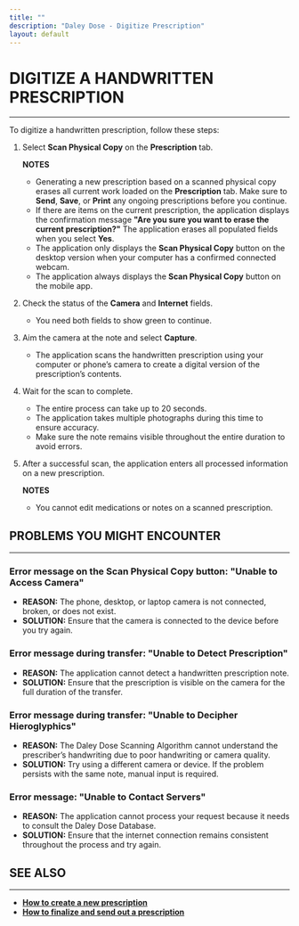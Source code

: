 ```yaml
---
title: ""
description: "Daley Dose - Digitize Prescription"
layout: default
---
```


# **DIGITIZE A HANDWRITTEN PRESCRIPTION**
---

To digitize a handwritten prescription, follow these steps:

1. Select **Scan Physical Copy** on the **Prescription** tab.

   **NOTES**
   - Generating a new prescription based on a scanned physical copy erases all current work loaded on the **Prescription** tab. Make sure to **Send**, **Save**, or **Print** any ongoing prescriptions before you continue.
   - If there are items on the current prescription, the application displays the confirmation message **"Are you sure you want to erase the current prescription?"** The application erases all populated fields when you select **Yes**.
   - The application only displays the **Scan Physical Copy** button on the desktop version when your computer has a confirmed connected webcam.
   - The application always displays the **Scan Physical Copy** button on the mobile app.

2. Check the status of the **Camera** and **Internet** fields.
   - You need both fields to show green to continue.

3. Aim the camera at the note and select **Capture**.
   - The application scans the handwritten prescription using your computer or phone’s camera to create a digital version of the prescription’s contents.

4. Wait for the scan to complete.
   - The entire process can take up to 20 seconds.
   - The application takes multiple photographs during this time to ensure accuracy.
   - Make sure the note remains visible throughout the entire duration to avoid errors.

5. After a successful scan, the application enters all processed information on a new prescription.

   **NOTES**
   - You cannot edit medications or notes on a scanned prescription.

## **PROBLEMS YOU MIGHT ENCOUNTER**
---

### Error message on the **Scan Physical Copy** button: **"Unable to Access Camera"**
- **REASON:** The phone, desktop, or laptop camera is not connected, broken, or does not exist.
- **SOLUTION:** Ensure that the camera is connected to the device before you try again.

### Error message during transfer: **"Unable to Detect Prescription"**
- **REASON:** The application cannot detect a handwritten prescription note.
- **SOLUTION:** Ensure that the prescription is visible on the camera for the full duration of the transfer.

### Error message during transfer: **"Unable to Decipher Hieroglyphics"**
- **REASON:** The Daley Dose Scanning Algorithm cannot understand the prescriber’s handwriting due to poor handwriting or camera quality.
- **SOLUTION:** Try using a different camera or device. If the problem persists with the same note, manual input is required.

### Error message: **"Unable to Contact Servers"**
- **REASON:** The application cannot process your request because it needs to consult the Daley Dose Database.
- **SOLUTION:** Ensure that the internet connection remains consistent throughout the process and try again.

## **SEE ALSO**
---
- [**How to create a new prescription**](/daleydose/prescription-create-new)  
- [**How to finalize and send out a prescription**](/daleydose/prescription-finalize)
